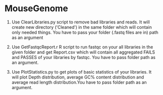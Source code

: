 # MouseGenome

1. Use ClearLibraries.py script to remove bad libraries and reads. It will create new directory ('Cleaned') in the same folder which will contain only needed things. You have to pass your folder (.fastq files are in) path as an argument


3. Use GetFastqcReport.r R script to run fastqc on your all libraries in the given folder and get Report.csv which will contain all aggregated FAILS and PASSES of your libraries by fastqc. You have to pass folder path as an argument.


4. Use PlotStatistics.py to get plots of basic statistics of your libraries. It will plot Depth distribution, average GC% content distribution and average read length distribution.You have to pass folder path as an argument.
